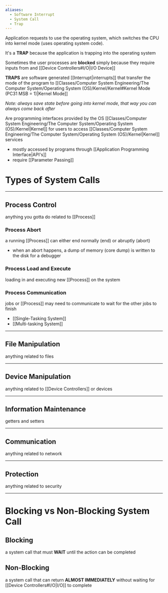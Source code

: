 ```yaml
---
aliases:
  - Software Interrupt
  - System Call
  - Trap
---
```


Application requests to use the operating system, which switches the CPU into kernel mode (uses operating system code).

It's a **TRAP** because the application is trapping into the operating system


Sometimes the user processes are **blocked** simply because they require inputs from and [[Device Controllers#I/O|I/O Device]]  

**TRAPS** are software generated [[Interrupt|interrupts]] that transfer the mode of the program to [[Classes/Computer System Engineering/The Computer System/Operating System (OS)/Kernel/Kernel#Kernel Mode (PC31 MSB = 1)|Kernel Mode]]

*Note: always save state before going into kernel mode, that way you can always come back after*


Are programming interfaces provided by the OS [[Classes/Computer System Engineering/The Computer System/Operating System (OS)/Kernel|Kernel]] for users to access [[Classes/Computer System Engineering/The Computer System/Operating System (OS)/Kernel|Kernel]] services
- mostly accessed by programs through [[Application Programming Interface|API's]] 
- require [[Parameter Passing]] 

# Types of System Calls
___
## Process Control
anything you gotta do related to [[Process]]

### Process Abort
a running [[Process]] can either end normally (end) or abruptly (abort)
- when an abort happens, a dump of memory (core dump) is written to the disk for a debugger

### Process Load and Execute
loading in and executing new [[Process]] on the system

### Process Communication
jobs or [[Process]] may need to communicate to wait for the other jobs to finish
- [[Single-Tasking System]]
- [[Multi-tasking System]]

___
## File Manipulation
anything related to files
___
## Device Manipulation
anything related to [[Device Controllers]] or devices
___
## Information Maintenance
getters and setters
___
## Communication
anything related to network
___
## Protection 
anything related to security

___
# Blocking vs Non-Blocking System Call
## Blocking
a system call that must **WAIT** until the action can be completed

## Non-Blocking
a system call that can return **ALMOST IMMEDIATELY** without waiting for [[Device Controllers#I/O|I/O]] to complete